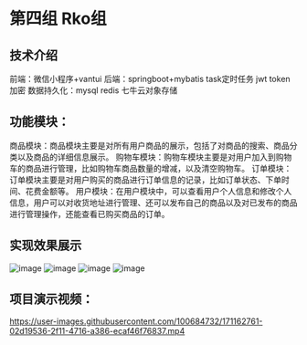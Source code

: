 # 第四组 Rko组

## 技术介绍
前端：微信小程序+vantui
后端：springboot+mybatis task定时任务 jwt token加密
数据持久化：mysql redis 七牛云对象存储

## 功能模块：
商品模块：商品模块主要是对所有用户商品的展示，包括了对商品的搜索、商品分类以及商品的详细信息展示。
购物车模块：购物车模块主要是对用户加入到购物车的商品进行管理，比如购物车商品数量的增减，以及清空购物车。
订单模块：订单模块主要是对用户购买的商品进行订单信息的记录，比如订单状态、下单时间、花费金额等。
用户模块：在用户模块中，可以查看用户个人信息和修改个人信息，用户可以对收货地址进行管理、还可以发布自己的商品以及对已发布的商品进行管理操作，还能查看已购买商品的订单。

## 实现效果展示
![image](https://user-images.githubusercontent.com/100684732/171606556-f3204769-8d28-4dcf-aa9d-1b5b5b399317.png)
![image](https://user-images.githubusercontent.com/100684732/171606574-df26f537-9613-4452-9b95-bf247c99c4da.png)
![image](https://user-images.githubusercontent.com/100684732/171606582-cf9ceecb-8fcc-456e-8e80-ed554cab774d.png)
![image](https://user-images.githubusercontent.com/100684732/171606591-e1b945f1-0fbe-46f8-98a8-8bc3e3afa720.png)

## 项目演示视频：
https://user-images.githubusercontent.com/100684732/171162761-02d19536-2f11-4716-a386-ecaf46f76837.mp4

